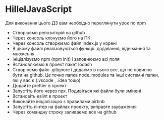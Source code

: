 # HillelJavaScript

Для виконання цього ДЗ вам необхідно переглянути урок по npm

* Створюємо репозиторій на github
* Через консоль клонуємо його на ПК
* Через консоль створюємо файл index.js у корені
* В цьому файлі реалізовуються функції: додавання, віднімання та множення
* Ініціалізуємо npm (npm init) і заповнюємо всі поля
* Встановлюємо в проект пакет lodash
* Створюємо файл .gitignore і додаємо в нього все, що не повинно бути на github. Це точно папка node_modules та інші системні папки, які у вас є (.vscode , .idea тощо)
* Додайте prettier в проект
* Запустіть його через npx. Подивіться які файли були змінені
* Встановіть eslint в проект
* Виконайте ініціалізацію з правилами airbnb
* Запустіть лінтер на файлах проекту, виправте зауваження
* Через командну строку заливаємо все на github